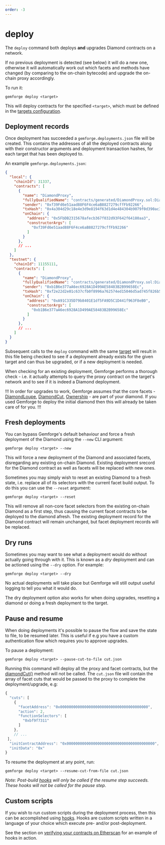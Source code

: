 ```yaml
---
order: -3
---
```


# deploy

The `deploy` command both deploys **and** upgrades Diamond contracts on a network.

If no previous deployment is detected (see below) it will do a new one, otherwise it will automatically work out which facets and methods have changed (by comparing to the on-chain bytecode) and upgrade the on-chain proxy accordingly.

To run it:

```shell
gemforge deploy <target>
```

This will deploy contracts for the specified `<target>`, which must be defined in the [targets configuration](../configuration//targets.md). 

## Deployment records

Once deployment has succeeded a `gemforge.deployments.json` file will be created. This contains the addresses of all the deployed contracts along with their constructor arguments and deployment transaction hashes, for each target that has been deployed to. 

An example `gemforge.deployments.json`:

```json
{
  "local": {
    "chainId": 31337,
    "contracts": [
      {
        "name": "DiamondProxy",
        "fullyQualifiedName": "contracts/generated/DiamondProxy.sol:DiamondProxy",
        "sender": "0xf39Fd6e51aad88F6F4ce6aB8827279cffFb92266",
        "txHash": "0x4a304d29c18e4e3d9e8194f63d1d4e484304b9079f0d390ac3c06a8790c1494b",
        "onChain": {
          "address": "0x5FbDB2315678afecb367f032d93F642f64180aa3",
          "constructorArgs": [
            "0xf39Fd6e51aad88F6F4ce6aB8827279cffFb92266"
          ]
        }
      },
      // ...
    ]
  },
  "testnet": {
    "chainId": 11155111,
    "contracts": [
      {
        "name": "DiamondProxy",
        "fullyQualifiedName": "contracts/generated/DiamondProxy.sol:DiamondProxy",
        "sender": "0xb1B6e377aA6ec6928A1D499AE58483B2B99658Ec",
        "txHash": "0xf2e22d2e01c637cfb0f8996a762574ed15046d5ad745f826b547ee74e1e67f4b",
        "onChain": {
          "address": "0xA91C335D79b8401E1df5FA9D5C1D441f963F8eB0",
          "constructorArgs": [
            "0xb1B6e377aA6ec6928A1D499AE58483B2B99658Ec"
          ]
        }
      },
      // ...
    ]
  }
}
```

Subsequent calls to the `deploy` command with the same [target](../configuration/targets.md) will result in this file being checked to see if a deployment already exists for the given target and can thus be upgraded, or if a new deployment is needed.

When checking for an existing deployment, Gemforge performs a thorough check - i.e. it actually attempts to query the proxy contract on the target's network and to see if it is indeed a Diamond deployment.

!!!
In order for upgrades to work, Gemforge assumes that the core facets - [DiamondLoupe](https://github.com/mudgen/diamond-2-hardhat/blob/main/contracts/facets/DiamondLoupeFacet.sol), [DiamondCut](https://github.com/mudgen/diamond-2-hardhat/blob/main/contracts/facets/DiamondCutFacet.sol), [Ownership](https://github.com/mudgen/diamond-2-hardhat/blob/main/contracts/facets/OwnershipFacet.sol) - are part of your diamond. If you used Gemforge to deploy the initial diamond then this will already be taken care of for you.
!!!

## Fresh deployments

You can bypass Gemforge's default behaviour and force a fresh deployment of the Diamond using the `--new` CLI argument:

```shell
gemforge deploy <target> --new
```

This will force a new deployment of the Diamond and associated facets, disregarding any existing on-chain Diamond. Existing deployment srecord for the Diamond contract as well as facets will be replaced with new ones.

Sometimes you may simply wish to reset an existing Diamond to a fresh state, i.e. replace all of its selectors with the current facet build output. To do this you can use the `--reset` argument:

```shell
gemforge deploy <target> --reset
```

This will remove all non-core facet selectors from the existing on-chain Diamond as a first step, thus causing the current facet contracts to be deployed to the diamond afresh. The existing deployment record for the Diamond contract will remain unchanged, but facet deployment records will be replaced.

## Dry runs

Sometimes you may want to see what a deployment would do without actually going through with it. This is known as a _dry_ deployment and can be actioned using the `--dry` option. For example:

```shell
gemforge deploy <target> --dry
```

No actual deployments will take place but Gemforge will still output useful logging to tell you what it would do.

The dry deployment option also works for when doing upgrades, resetting a diamond or doing a fresh deployment to the target.

## Pause and resume

When doing deployments it's possible to pause the flow and save the state to file, to be resumed later. This is useful if e.g you have a custom authentication flow which requires you to approve upgrades.

To pause a deployment:

```shell
gemforge deploy <target> --pause-cut-to-file cut.json
```

Running this command will deploy all the proxy and facet contracts, but the [diamondCut()](https://github.com/mudgen/diamond-2-hardhat/blob/main/contracts/facets/DiamondCutFacet.sol#L22) method will not be called. The `cut.json` file will contain the array of facet cuts that would be passed to the proxy to complete the deployment/upgrade, e.g:


```js
{
  "cuts": [
    {
      "facetAddress": "0x0000000000000000000000000000000000000000",
      "action": 2,
      "functionSelectors": [
        "0xbf9f7311"
      ]
    },
    // ...
 ],
  "initContractAddress": "0x0000000000000000000000000000000000000000",
  "initData": "0x"
}
```

To resume the deployment at any point, run:

```shell
gemforge deploy <target> --resume-cut-from-file cut.json
```

_Note: Post-build [hooks](../configuration/hooks.md) will only be called if the resume step succeeds. These hooks will not be called for the pause step_.

## Custom scripts

If you wish to run custom scripts during the deployment process, then this can be accomplished using [hooks](../configuration/hooks.md). Hooks are custom scripts written in a language of your choice which execute pre- and/or post-deployment.

See the section on [verifying your contracts on Etherscan](../development/etherscan.md) for an example of hooks in action.